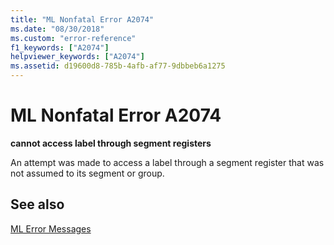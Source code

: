 ```yaml
---
title: "ML Nonfatal Error A2074"
ms.date: "08/30/2018"
ms.custom: "error-reference"
f1_keywords: ["A2074"]
helpviewer_keywords: ["A2074"]
ms.assetid: d19600d8-785b-4afb-af77-9dbbeb6a1275
---
```

# ML Nonfatal Error A2074

**cannot access label through segment registers**

An attempt was made to access a label through a segment register that was not assumed to its segment or group.

## See also

[ML Error Messages](../../assembler/masm/ml-error-messages.md)<br/>